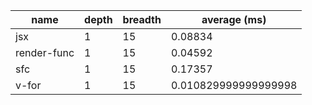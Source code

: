 | name        | depth | breadth | average (ms)         |
| ----------- | ----- | ------- | -------------------- |
| jsx         | 1     | 15      | 0.08834              |
| render-func | 1     | 15      | 0.04592              |
| sfc         | 1     | 15      | 0.17357              |
| v-for       | 1     | 15      | 0.010829999999999998 |